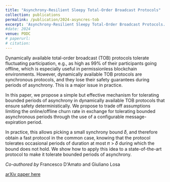 ```yaml
---
title: "Asynchrony-Resilient Sleepy Total-Order Broadcast Protocols"
collection: publications
permalink: /publication/2024-asyncres-tob
excerpt: 'Asynchrony-Resilient Sleepy Total-Order Broadcast Protocols.'
#date: 2024
venue: PODC
# paperurl: 
# citation: 
---
```


Dynamically available total-order broadcast (TOB) protocols tolerate fluctuating participation, e.g., as high as 99% of their participants going offline, which is especially useful in permissionless blockchain environments. However, dynamically available TOB protocols are synchronous protocols, and they lose their safety guarantees during periods of asynchrony. This is a major issue in practice.

In this paper, we propose a simple but effective mechanism for tolerating bounded periods of asynchrony in dynamically available TOB protocols that ensure safety deterministically. We propose to trade off assumptions limiting the online/offline churn rate in exchange for tolerating bounded asynchronous periods through the use of a configurable message-expiration period. 

In practice, this allows picking a small synchrony bound 𝛿, and therefore obtain a fast protocol in the common case, knowing that the protocol tolerates occasional periods of duration at most 𝜋 > 𝛿 during which the bound does not hold. We show how to apply this idea to a state-of-the-art protocol to make it tolerate bounded periods of asynchrony.

_Co-authored by_ Francesco D'Amato and Giuliano Losa

[arXiv paper here](https://arxiv.org/abs/2309.05347) 



